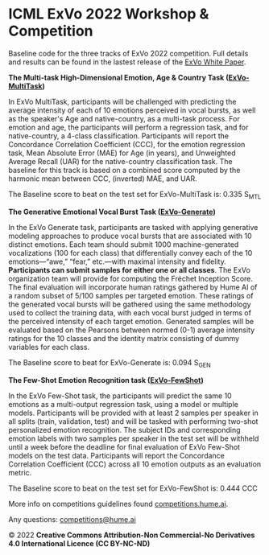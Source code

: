 # ICML ExVo 2022 Workshop & Competition

Baseline code for the three tracks of ExVo 2022 competition. Full details and results can be found in the lastest release of the [ExVo White Paper](https://www.competitions.hume.ai/s/ICML_ExVo22_Preliminary_04092022.pdf).

**The Multi-task High-Dimensional Emotion, Age & Country Task ([ExVo-MultiTask](https://github.com/HumeAI/competitions/tree/main/ExVo2022/ExVo-MultiTask))**

In ExVo MultiTask, participants will be challenged with predicting the average intensity of each of 10 emotions perceived in vocal bursts, as well as the speaker's Age and native-country, as a multi-task process. For emotion and age, the participants will perform a regression task, and for native-country, a 4-class classification. Participants will report the Concordance Correlation Coefficient (CCC), for the emotion regression task, Mean Absolute Error (MAE) for Age (in years), and Unweighted Average Recall (UAR) for the native-country classification task. The baseline for this track is based on a combined score computed by the harmonic mean between CCC, (inverted) MAE, and UAR.

The Baseline score to beat on the test set for ExVo-MultiTask is: 0.335 S<sub>MTL</sub>

**The Generative Emotional Vocal Burst Task ([ExVo-Generate](https://github.com/HumeAI/competitions/tree/main/ExVo2022/ExVo-Generate))**

In the ExVo Generate task, participants are tasked with applying generative modeling approaches to produce vocal bursts that are associated with 10 distinct emotions. Each team should submit 1000 machine-generated vocalizations (100 for each class) that differentially convey each of the 10 emotions—“awe,” “fear,” etc.—with maximal intensity and fidelity. **Participants can submit samples for either one or all classes**. The ExVo organization team will provide for computing the Fréchet Inception Score. The final evaluation will incorporate human ratings gathered by Hume AI of a random subset of 5/100 samples per targeted emotion. These ratings of the generated vocal bursts will be gathered using the same methodology used to collect the training data, with each vocal burst judged in terms of the perceived intensity of each target emotion. Generated samples will be evaluated based on the Pearsons between normed (0-1) average intensity ratings for the 10 classes and the identity matrix consisting of dummy variables for each class.

The Baseline score to beat for ExVo-Generate is: 0.094 S<sub>GEN</sub>

**The Few-Shot Emotion Recognition task ([ExVo-FewShot](https://github.com/HumeAI/competitions/tree/main/ExVo2022/ExVo-FewShot))**

In the ExVo Few-Shot task, the participants will predict the same 10 emotions as a multi-output regression task, using a model or multiple models. Participants will be provided with at least 2 samples per speaker in all splits (train, validation, test) and will be tasked with performing two-shot personalized emotion recognition. The subject IDs and corresponding emotion labels with two samples per speaker in the test set will be withheld until a week before the deadline for final evaluation of ExVo Few-Shot models on the test data. Participants will report the Concordance Correlation Coefficient (CCC) across all 10 emotion outputs as an evaluation metric.

The Baseline score to beat on the test set for ExVo-FewShot is: 0.444 CCC

More info on competitions guidelines found [competitions.hume.ai](https://competitions.hume.ai).

Any questions: [competitions@hume.ai](mailto:competitions@hume.ai)

&copy; 2022 **Creative Commons Attribution-Non Commercial-No Derivatives 4.0 International Licence (CC BY-NC-ND)**

